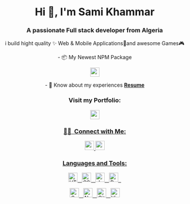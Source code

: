 <h1 align="center">Hi 👋, I'm Sami Khammar</h1>
<h3 align="center">A passionate Full stack developer from Algeria</h3>
<p align="center">i build hight quality ✨ Web & Mobile Applications📱and awesome Games🎮</p>
<p align="center">- 📦 My Newest NPM Package</p>
<p align="center">
  <a href="https://www.npmjs.com/package/react-facebook-ui"><img src="https://img.shields.io/badge/-React Facebook UI-232323?style=flat&logo=npm&logoColor=white" height="25"/></a>
</p>

<p align="center">- 📄 Know about my experiences <a href="https://samikhammar.github.io/cv.pdf"><b>Resume</b></a></p>

<h3 align="center">Visit my Portfolio:</h3>
<p align="center">
  <a href="https://samikhammar.github.io/"><img src="https://img.shields.io/badge/-Portfolio-0077B5?style=flat&logo=react&logoColor=white" height="25"/>
</p>

<h3 align="center">🤝🏻 &nbsp;Connect with Me:</h3>
<p align="center">
  <a href="https://www.linkedin.com/in/sami-khammar"><img src="https://img.shields.io/badge/-Sami Khammar-0077B5?style=flat&logo=Linkedin&logoColor=white" height="25"/>
  <a href="mailto:sami.khammar.dev@gmail.com"><img src="https://img.shields.io/badge/-Gmail-ea4335?style=flat&logo=Gmail&logoColor=white" height="25"/>
</p>
  


<h3 align="center">Languages and Tools:</h3>

<p align="center"> 
  <img src="https://img.shields.io/badge/-HTML-e34f26?style=flat&logo=HTML5&logoColor=eeeeee" alt="HTML" height="25"/> &nbsp;
  <img src="https://img.shields.io/badge/-CSS-1572b6?style=flat&logo=CSS3&logoColor=eeeeee" alt="CSS" height="25"/> &nbsp;
  <img src="https://img.shields.io/badge/-JavaScript-f7df1e?style=flat&logo=javascript&logoColor=232323" alt="JavaScript" height="25"/> &nbsp;
  <img src="https://img.shields.io/badge/-React-007ACC?style=flat&logo=react&logoColor=eeeeee" alt="React" height="25"/> &nbsp;

</p>

<p align="center">
  <img src="https://img.shields.io/badge/-Sass-c76494?style=flat&logo=sass&logoColor=eeeeee" alt="Sass" height="25"/> &nbsp;
  <img src="https://img.shields.io/badge/-NextJs-563D7C?style=flat&logo=react&logoColor=eeeeee" alt="NextJs" height="25"/> &nbsp;
  <img src="https://img.shields.io/badge/-Git-f05032?style=flat&logo=git&logoColor=eeeeee" alt="Git" height="25"/> &nbsp;
  <img src="https://img.shields.io/badge/-Visual%20Studio%20Code-007ACC?style=flat&logo=visual-studio-code&logoColor=eeeeee" alt="Visual Studio Code" height="25"/> 
</p>

<!-- <p align="center"> <img src="https://komarev.com/ghpvc/?username=samikhammar&label=Profile%20views&color=0e75b6&style=for-the-badge" alt="bahaayoussof"/> -->
